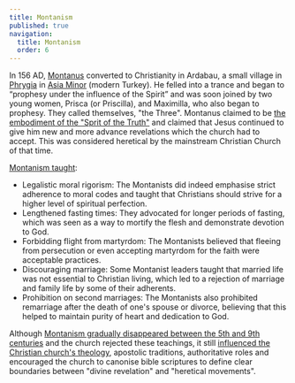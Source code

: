 ```yaml
---
title: Montanism
published: true
navigation:
  title: Montanism
  order: 6
---
```


In 156 AD, [Montanus](https://www.britannica.com/biography/Montanus-religious-leader) converted to Christianity in Ardabau, a small village in [Phrygia](https://www.britannica.com/place/Phrygia) in [Asia Minor](https://www.britannica.com/place/Anatolia) (modern Turkey). He felled into a trance and began to “prophesy under the influence of the Spirit” and was soon joined by two young women, Prisca (or Priscilla), and Maximilla, who also began to prophesy. They called themselves, "the Three". Montanus claimed to be [the embodiment of the "Sprit of the Truth"](https://www.gotquestions.org/montanism.html) and claimed that Jesus continued to give him new and more advance revelations which the church had to accept. This was considered heretical by the mainstream Christian Church of that time.

[Montanism taught](https://www.britannica.com/topic/Montanism):
* Legalistic moral rigorism: The Montanists did indeed emphasise strict adherence to moral codes and taught that Christians should strive for a higher level of spiritual perfection.
* Lengthened fasting times: They advocated for longer periods of fasting, which was seen as a way to mortify the flesh and demonstrate devotion to God.
* Forbidding flight from martyrdom: The Montanists believed that fleeing from persecution or even accepting martyrdom for the faith were acceptable practices.
* Discouraging marriage: Some Montanist leaders taught that married life was not essential to Christian living, which led to a rejection of marriage and family life by some of their adherents.
* Prohibition on second marriages: The Montanists also prohibited remarriage after the death of one's spouse or divorce, believing that this helped to maintain purity of heart and dedication to God.

Although [Montanism gradually disappeared between the 5th and 9th centuries](https://www.britannica.com/topic/Montanism) and the church rejected these teachings, it still [influenced the Christian church's theology](/church/history/tertullian), apostolic traditions, authoritative roles and encouraged the church to canonise bible scriptures to define clear boundaries between "divine revelation" and "heretical movements".
